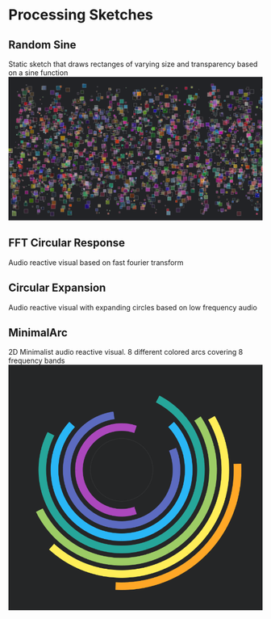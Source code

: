 # Processing Sketches

## Random Sine
Static sketch that draws rectanges of varying size and transparency based on a sine function
![Alt text](RandomSine/sketch_output.png)

## FFT Circular Response
Audio reactive visual based on fast fourier transform

## Circular Expansion
Audio reactive visual with expanding circles based on low frequency audio

## MinimalArc
2D Minimalist audio reactive visual. 8 different colored arcs covering 8 frequency bands
![Alt text](MinimalArc/sketch_output.PNG)